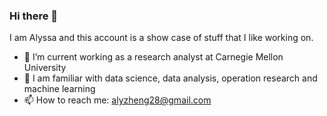 ### Hi there 👋

I am Alyssa and this account is a show case of stuff that I like working on.

- 🔭 I’m current working as a research analyst at Carnegie Mellon University
- 🌱 I am familiar with data science, data analysis, operation research and machine learning
- 📫 How to reach me: alyzheng28@gmail.com
